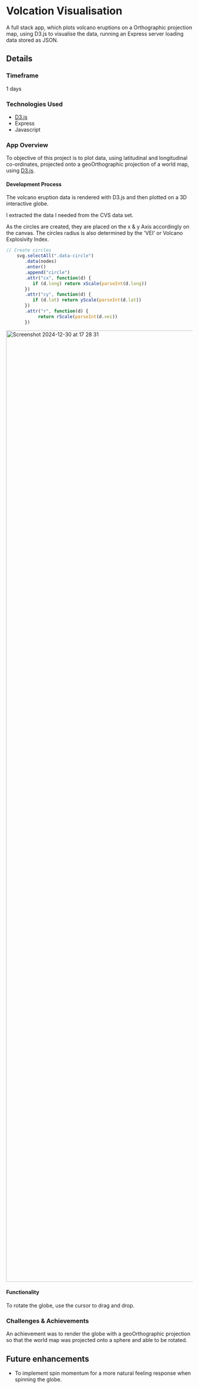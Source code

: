 # Volcation Visualisation

A full stack app, which plots volcano eruptions on a Orthographic projection map, using D3.js to visualise the data, running an Express server loading data stored as JSON.

## Details

### Timeframe

1 days

### Technologies Used

* [D3.js](https://d3js.org/)
* Express
* Javascript

### App Overview

To objective of this project is to plot data, using latitudinal and longitudinal co-ordinates, projected onto a geoOrthographic projection of a world map, using [D3.js](https://d3js.org/).

#### Development Process

The volcano eruption data is rendered with D3.js and then plotted on a 3D interactive globe.
<!-- 
```js
  // Extract from dataset
    dataset.forEach((val, i, array) => {
      let node = {}
      node.name = val['Name']
      node.date = new Date(val['Year'], 1, 1, 0, 0, 0, 0)
      node.type = val['Type']
      node.lat = val['Latitude']
      node.long = val['Longitude']
      node.index = i
      if ('' == node.type) node.type = 'Type N/A'
      node.vei = val['Volcano Explosivity Index (VEI)']
      if (node.vei) nodes.push(node)
      // if (node.date < 1, 1, 1, 1900, 0, 0) nodes.delete(node)
      if (labels.indexOf(node.type) == -1) labels.push(node.type)
    })
```
```js
  // Extract from dataset
    dataset.forEach((val, i, array) => {
      let node = {}
      node.name = val['Name']
      node.date = new Date(val['Year'], 1, 1, 0, 0, 0, 0)
      node.type = val['Type']
      node.lat = val['Latitude']
      node.long = val['Longitude']
      node.index = i
      if ('' == node.type) node.type = 'Type N/A'
      node.vei = val['Volcano Explosivity Index (VEI)']
      if (node.vei) nodes.push(node)
      // if (node.date < 1, 1, 1, 1900, 0, 0) nodes.delete(node)
      if (labels.indexOf(node.type) == -1) labels.push(node.type)
    })
``` -->

I extracted the data I needed from the CVS data set.

As the circles are created, they are placed on the x & y Axis accordingly on the canvas. The circles radius is also determined by the 'VEI' or Volcano Explosivity Index.

```js
// Create circles
    svg.selectAll(".data-circle")
       .data(nodes)
       .enter()
       .append("circle")
       .attr("cx", function(d) {
          if (d.long) return xScale(parseInt(d.long))
       })
       .attr("cy", function(d) {
          if (d.lat) return yScale(parseInt(d.lat))
       })
       .attr("r", function(d) {
       		return rScale(parseInt(d.vei))
       })
```

<!-- write about react three and drei and three fibre and canvas etc -->

<img width="2560" alt="Screenshot 2024-12-30 at 17 28 31" src="https://github.com/user-attachments/assets/28d20ec9-2e28-4521-a591-be717a529f07" />


#### Functionality

To rotate the globe, use the cursor to drag and drop.

### Challenges & Achievements

An achievement was to render the globe with a geoOrthographic projection so that the world map was projected onto a sphere and able to be rotated.

## Future enhancements

* To implement spin momentum for a more natural feeling response when spinning the globe.
